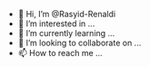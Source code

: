 - 👋 Hi, I’m @Rasyid-Renaldi
- 👀 I’m interested in ...
- 🌱 I’m currently learning ...
- 💞️ I’m looking to collaborate on ...
- 📫 How to reach me ...

<!---
Rasyid-Renaldi/Rasyid-Renaldi is a ✨ special ✨ repository because its `README.md` (this file) appears on your GitHub profile.
You can click the Preview link to take a look at your changes.
--->
